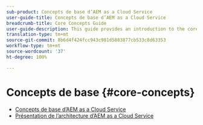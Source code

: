 ```yaml
---
sub-product: Concepts de base d’AEM as a Cloud Service
user-guide-title: Concepts de base d’AEM as a Cloud Service
breadcrumb-title: Core Concepts Guide
user-guide-description: This guide provides an introduction to the core concepts of Experience Manager as a Cloud Service, including the architecture of the new service.
translation-type: tm+mt
source-git-commit: 8b6d4f424fcc943c981d5883877cb533c8d63353
workflow-type: tm+mt
source-wordcount: '37'
ht-degree: 100%

---
```



# Concepts de base {#core-concepts}

+ [Concepts de base d’AEM as a Cloud Service](/help/core-concepts/home.md)
+ [Présentation de l’architecture d’AEM as a Cloud Service](architecture.md)